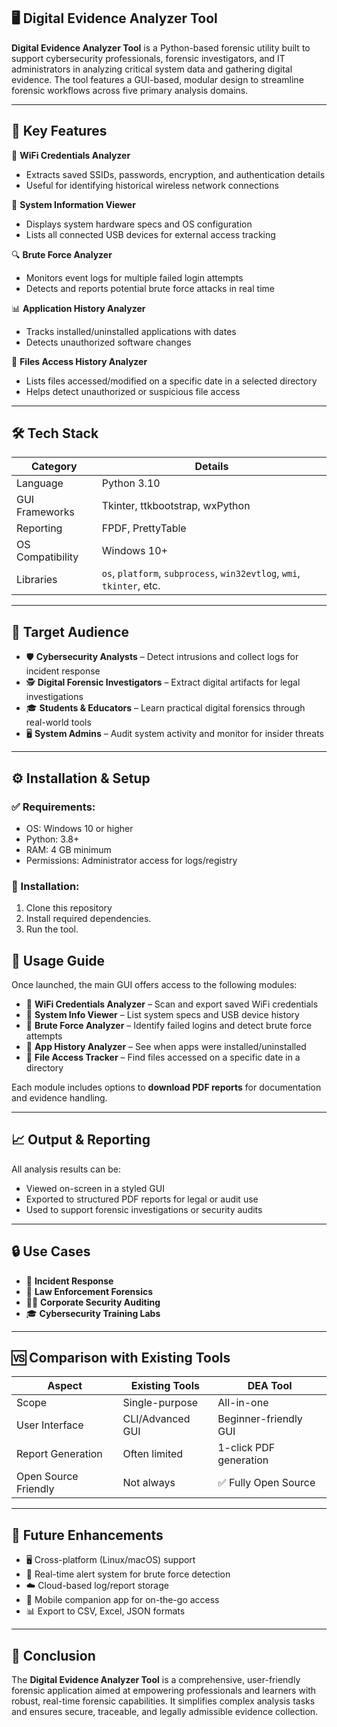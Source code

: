 
## 🖥️ Digital Evidence Analyzer Tool

**Digital Evidence Analyzer Tool** is a Python-based forensic utility built to support cybersecurity professionals, forensic investigators, and IT administrators in analyzing critical system data and gathering digital evidence. The tool features a GUI-based, modular design to streamline forensic workflows across five primary analysis domains.

---

## 📌 Key Features

📶 **WiFi Credentials Analyzer**

* Extracts saved SSIDs, passwords, encryption, and authentication details
* Useful for identifying historical wireless network connections

📀 **System Information Viewer**

* Displays system hardware specs and OS configuration
* Lists all connected USB devices for external access tracking

🔍 **Brute Force Analyzer**

* Monitors event logs for multiple failed login attempts
* Detects and reports potential brute force attacks in real time

 📊 **Application History Analyzer**

* Tracks installed/uninstalled applications with dates
* Detects unauthorized software changes

📂 **Files Access History Analyzer**

* Lists files accessed/modified on a specific date in a selected directory
* Helps detect unauthorized or suspicious file access

---

## 🛠️ Tech Stack

| Category         | Details                                                               |
| ---------------- | --------------------------------------------------------------------- |
| Language         | Python 3.10                                                           |
| GUI Frameworks   | Tkinter, ttkbootstrap, wxPython                                       |
| Reporting        | FPDF, PrettyTable                                                     |
| OS Compatibility | Windows 10+                                                           |
| Libraries        | `os`, `platform`, `subprocess`, `win32evtlog`, `wmi`, `tkinter`, etc. |

---

## 🎯 Target Audience

* 🛡️ **Cybersecurity Analysts** – Detect intrusions and collect logs for incident response
* 🕵️ **Digital Forensic Investigators** – Extract digital artifacts for legal investigations
* 🎓 **Students & Educators** – Learn practical digital forensics through real-world tools
* 🖥️ **System Admins** – Audit system activity and monitor for insider threats

---

## ⚙️ Installation & Setup

### ✅ Requirements:

* OS: Windows 10 or higher
* Python: 3.8+
* RAM: 4 GB minimum
* Permissions: Administrator access for logs/registry

### 🔧 Installation:

1. Clone this repository
2. Install required dependencies.
3. Run the tool.

## 🧭 Usage Guide

Once launched, the main GUI offers access to the following modules:

* 📶 **WiFi Credentials Analyzer** – Scan and export saved WiFi credentials
* 🧾 **System Info Viewer** – List system specs and USB device history
* 🧱 **Brute Force Analyzer** – Identify failed logins and detect brute force attempts
* 🧩 **App History Analyzer** – See when apps were installed/uninstalled
* 📁 **File Access Tracker** – Find files accessed on a specific date in a directory

Each module includes options to **download PDF reports** for documentation and evidence handling.

---

## 📈 Output & Reporting

All analysis results can be:

* Viewed on-screen in a styled GUI
* Exported to structured PDF reports for legal or audit use
* Used to support forensic investigations or security audits

---

## 🔒 Use Cases

* 🔐 **Incident Response**
* 👮 **Law Enforcement Forensics**
* 🧑‍💻 **Corporate Security Auditing**
* 🎓 **Cybersecurity Training Labs**

---

## 🆚 Comparison with Existing Tools

| Aspect               | Existing Tools   | DEA Tool               |
| -------------------- | ---------------- | ---------------------- |
| Scope                | Single-purpose   | All-in-one             |
| User Interface       | CLI/Advanced GUI | Beginner-friendly GUI  |
| Report Generation    | Often limited    | 1-click PDF generation |
| Open Source Friendly | Not always       | ✅ Fully Open Source    |

---

## 🚀 Future Enhancements

* 🖥️ Cross-platform (Linux/macOS) support
* 📩 Real-time alert system for brute force detection
* ☁️ Cloud-based log/report storage
* 📱 Mobile companion app for on-the-go access
* 📊 Export to CSV, Excel, JSON formats

---

## 🏁 Conclusion

The **Digital Evidence Analyzer Tool** is a comprehensive, user-friendly forensic application aimed at empowering professionals and learners with robust, real-time forensic capabilities. It simplifies complex analysis tasks and ensures secure, traceable, and legally admissible evidence collection.


